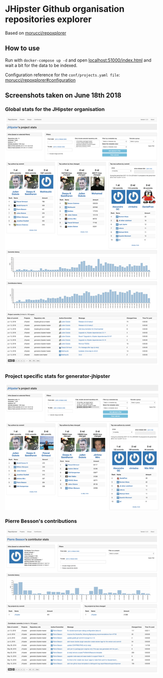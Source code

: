 # JHipster Github organisation repositories explorer

Based on [morucci/repoxplorer](https://github.com/morucci/repoxplorer)

## How to use

Run with `docker-compose up -d` and open [localhost:51000/index.html](http://localhost:51000/index.html) and wait a bit for the data to be indexed.

Configuration reference for the `conf/projects.yaml file`: [morucci/repoxplorer#configuration](https://github.com/morucci/repoxplorer#configuration)

## Screenshots taken on June 18th 2018

### Global stats for the JHipster organisation

![jhipster-org-stats](screenshots/jhipster-org-stats.png)

### Project specific stats for generator-jhipster

![generator-jhipster-stats](screenshots/generator-jhipster-stats.png)

### Pierre Besson's contributions

![pierre-besson-stats](screenshots/pierre-besson-stats.png)
